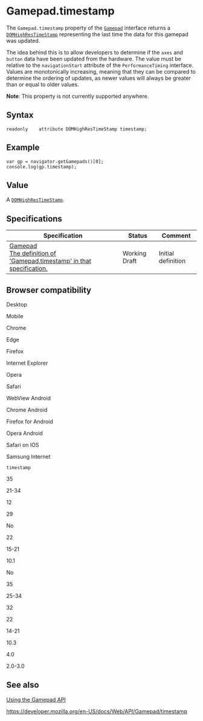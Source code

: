 # Gamepad.timestamp

The `Gamepad.timestamp` property of the [`Gamepad`](../gamepad) interface returns a [`DOMHighResTimeStamp`](../domhighrestimestamp) representing the last time the data for this gamepad was updated.

The idea behind this is to allow developers to determine if the `axes` and `button` data have been updated from the hardware. The value must be relative to the `navigationStart` attribute of the `PerformanceTiming` interface. Values are monotonically increasing, meaning that they can be compared to determine the ordering of updates, as newer values will always be greater than or equal to older values.

**Note**: This property is not currently supported anywhere.

## Syntax

    readonly    attribute DOMHighResTimeStamp timestamp;

## Example

    var gp = navigator.getGamepads()[0];
    console.log(gp.timestamp);

## Value

A [`DOMHighResTimeStamp`](../domhighrestimestamp).

## Specifications

<table><thead><tr class="header"><th>Specification</th><th>Status</th><th>Comment</th></tr></thead><tbody><tr class="odd"><td><a href="https://w3c.github.io/gamepad/#dom-gamepad-timestamp">Gamepad<br />
<span class="small">The definition of 'Gamepad.timestamp' in that specification.</span></a></td><td><span class="spec-wd">Working Draft</span></td><td>Initial definition</td></tr></tbody></table>

## Browser compatibility

Desktop

Mobile

Chrome

Edge

Firefox

Internet Explorer

Opera

Safari

WebView Android

Chrome Android

Firefox for Android

Opera Android

Safari on IOS

Samsung Internet

`timestamp`

35

21-34

12

29

No

22

15-21

10.1

No

35

25-34

32

22

14-21

10.3

4.0

2.0-3.0

## See also

[Using the Gamepad API](../gamepad_api/using_the_gamepad_api)

<a href="https://developer.mozilla.org/en-US/docs/Web/API/Gamepad/timestamp" class="_attribution-link">https://developer.mozilla.org/en-US/docs/Web/API/Gamepad/timestamp</a>
